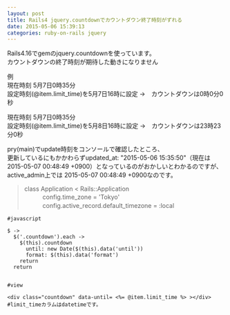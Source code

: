 ```yaml
---
layout: post
title: Rails4 jquery.countdownでカウントダウン終了時刻がずれる
date: 2015-05-06 15:39:13
categories: ruby-on-rails jquery
---
```

<p>Rails4.16でgemのjquery.countdownを使っています。<br>
カウントダウンの終了時刻が期待した動きになりません</p>

<p>例 <br>
現在時刻 5月7日0時35分<br>
設定時刻(@item.limit_time)を5月7日16時に設定 →　カウントダウンは0時0分0秒</p>

<p>現在時刻 5月7日0時35分<br>
設定時刻(@item.limit_time)を5月8日16時に設定 →　カウントダウンは23時23分0秒</p>

<p>pry(main)でupdate時刻をコンソールで確認したところ、<br>
更新しているにもかかわらずupdated_at: "2015-05-06 15:35:50"（現在は2015-05-07 00:48:49 +0900）となっているのがおかしいとわかるのですが、<br>
active_admin上では 2015-05-07 00:48:49 +0900なのです。</p>

<blockquote>
  <p>class Application &lt; Rails::Application<br>
  　　　config.time_zone = 'Tokyo'<br>
     　　　config.active_record.default_timezone = :local</p>
</blockquote>

<pre><code>#javascript

$ -&gt;
  $('.countdown').each -&gt;
    $(this).countdown
      until: new Date($(this).data('until'))
      format: $(this).data('format')
    return
  return


#view

&lt;div class="countdown" data-until= &lt;%= @item.limit_time %&gt; &gt;&lt;/div&gt;
#limit_timeカラムはdatetimeです。
</code></pre>
